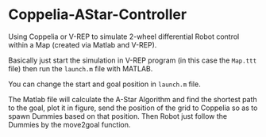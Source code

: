 # Coppelia-AStar-Controller

Using Coppelia or V-REP to simulate 2-wheel differential Robot control within a Map (created via Matlab and V-REP).

Basically just start the simulation in V-REP program (in this case the `Map.ttt` file) then run the `launch.m` file with MATLAB.

You can change the start and goal position in `launch.m` file.

The Matlab file will calculate the A-Star Algorithm and find the shortest path to the goal, plot it in figure, send the position of the grid to Coppelia so as to spawn Dummies based on that position. Then Robot just follow the Dummies by the move2goal function.
